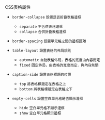 CSS表格屬性
- `border-collapse` <small>設置是否折疊表格邊框</small>
	
	- `separate` <small>不合併表格邊框</small>
	- `collapse` <small>合併折疊表格邊框</small>

- `border-spacing` <small>設置單元格之間的邊框距離</small>
- `table-layout` <small>設置表格的佈局規則</small>
	
	- `automatic` <small>自動表格佈局，表格的寬度由內容而定</small>
	- `fixed` <small>固定佈局，由表格的寬度而定，與內容無關</small>

- `caption-side` <small>設置表格標題的位置</small>
	
	- `top` <small>將表格標題定在表格之上</small>
	- `bottom` <small>將表格標題定在表格之下</small>

- `empty-cells` <small>設置空白單元格是否顯示邊框</small>
	
	- `hide` <small>空白單元格不顯示邊框</small>
	- `show` <small>空白單元格顯示邊框</small>